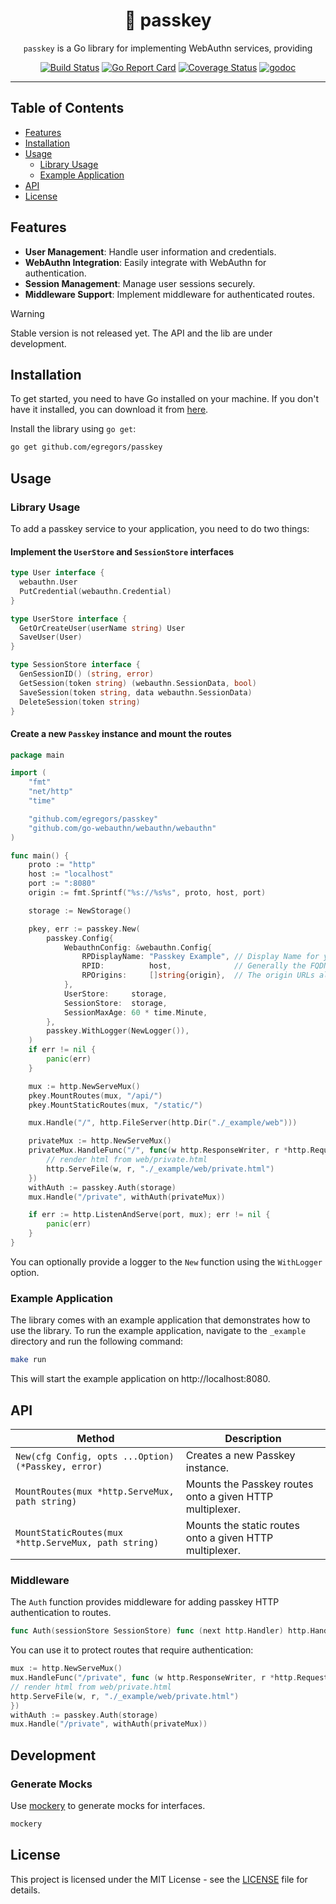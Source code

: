 
<div align="center">
    <h1>🔑 passkey</h1>

`passkey` is a Go library for implementing WebAuthn services, providing

[![Build Status](https://github.com/egregors/passkey/workflows/build/badge.svg)](https://github.com/egregors/passkey/actions)
[![Go Report Card](https://goreportcard.com/badge/github.com/egregors/passkey)](https://goreportcard.com/report/github.com/egregors/passkey)
[![Coverage Status](https://coveralls.io/repos/github/egregors/passkey/badge.svg?branch=main)](https://coveralls.io/github/egregors/passkey?branch=main)
[![godoc](https://godoc.org/github.com/egregors/passkey?status.svg)](https://godoc.org/github.com/egregors/passkey)

</div>

---

## Table of Contents

- [Features](#features)
- [Installation](#installation)
- [Usage](#usage)
    - [Library Usage](#library-usage)
    - [Example Application](#example-application)
- [API](#api)
- [License](#license)

## Features

- **User Management**: Handle user information and credentials.
- **WebAuthn Integration**: Easily integrate with WebAuthn for authentication.
- **Session Management**: Manage user sessions securely.
- **Middleware Support**: Implement middleware for authenticated routes.

> [!WARNING]  
> Stable version is not released yet. The API and the lib are under development.

## Installation

To get started, you need to have Go installed on your machine. If you don't have it installed,
you can download it from [here](https://golang.org/dl/).

Install the library using `go get`:

```bash
go get github.com/egregors/passkey
```

## Usage

### Library Usage

To add a passkey service to your application, you need to do two things:

#### Implement the `UserStore` and `SessionStore` interfaces

```go
type User interface {
  webauthn.User
  PutCredential(webauthn.Credential)
}

type UserStore interface {
  GetOrCreateUser(userName string) User
  SaveUser(User)
}

type SessionStore interface {
  GenSessionID() (string, error)
  GetSession(token string) (webauthn.SessionData, bool)
  SaveSession(token string, data webauthn.SessionData)
  DeleteSession(token string)
}

```

#### Create a new `Passkey` instance and mount the routes

```go
package main

import (
	"fmt"
	"net/http"
	"time"

	"github.com/egregors/passkey"
	"github.com/go-webauthn/webauthn/webauthn"
)

func main() {
	proto := "http"
	host := "localhost"
	port := ":8080"
	origin := fmt.Sprintf("%s://%s%s", proto, host, port)

	storage := NewStorage()

	pkey, err := passkey.New(
		passkey.Config{
			WebauthnConfig: &webauthn.Config{
				RPDisplayName: "Passkey Example", // Display Name for your site
				RPID:          host,              // Generally the FQDN for your site
				RPOrigins:     []string{origin},  // The origin URLs allowed for WebAuthn
			},
			UserStore:     storage,
			SessionStore:  storage,
			SessionMaxAge: 60 * time.Minute,
		},
		passkey.WithLogger(NewLogger()),
	)
	if err != nil {
		panic(err)
	}

	mux := http.NewServeMux()
	pkey.MountRoutes(mux, "/api/")
	pkey.MountStaticRoutes(mux, "/static/")

	mux.Handle("/", http.FileServer(http.Dir("./_example/web")))

	privateMux := http.NewServeMux()
	privateMux.HandleFunc("/", func(w http.ResponseWriter, r *http.Request) {
		// render html from web/private.html
		http.ServeFile(w, r, "./_example/web/private.html")
	})
	withAuth := passkey.Auth(storage)
	mux.Handle("/private", withAuth(privateMux))

	if err := http.ListenAndServe(port, mux); err != nil {
		panic(err)
	}
}
```

You can optionally provide a logger to the `New` function using the `WithLogger` option.

### Example Application

The library comes with an example application that demonstrates how to use the library. To run the example application,
navigate to the `_example` directory and run the following command:

```bash
make run
```

This will start the example application on http://localhost:8080.

## API

| Method                                               | Description                                              |
|------------------------------------------------------|----------------------------------------------------------|
| `New(cfg Config, opts ...Option) (*Passkey, error)`  | Creates a new Passkey instance.                          |
| `MountRoutes(mux *http.ServeMux, path string)`       | Mounts the Passkey routes onto a given HTTP multiplexer. |
| `MountStaticRoutes(mux *http.ServeMux, path string)` | Mounts the static routes onto a given HTTP multiplexer.  |

### Middleware

The `Auth` function provides middleware for adding passkey HTTP authentication to routes.

```go
func Auth(sessionStore SessionStore) func (next http.Handler) http.Handler
```

You can use it to protect routes that require authentication:

```go
mux := http.NewServeMux()
mux.HandleFunc("/private", func (w http.ResponseWriter, r *http.Request) {
// render html from web/private.html
http.ServeFile(w, r, "./_example/web/private.html")
})
withAuth := passkey.Auth(storage)
mux.Handle("/private", withAuth(privateMux))
```

## Development

### Generate Mocks

Use [mockery](https://github.com/vektra/mockery) to generate mocks for interfaces.

```bash 
mockery
```

## License

This project is licensed under the MIT License - see
the [LICENSE](https://github.com/egregors/passkey/blob/main/LICENSE) file for details.